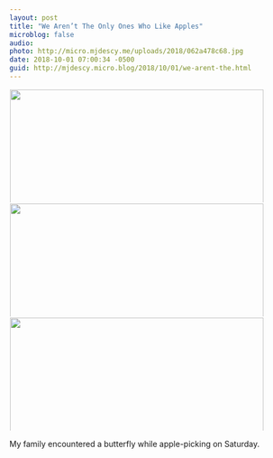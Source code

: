 ```yaml
---
layout: post
title: "We Aren’t The Only Ones Who Like Apples"
microblog: false
audio: 
photo: http://micro.mjdescy.me/uploads/2018/062a478c68.jpg
date: 2018-10-01 07:00:34 -0500
guid: http://mjdescy.micro.blog/2018/10/01/we-arent-the.html
---
```



<a href="http://micro.mjdescy.me/uploads/2018/c774d60a98.jpg"><img src="http://micro.mjdescy.me/uploads/2018/c774d60a98.jpg" width="600" height="450" style="display: inline-block; max-height: 200px; width: auto; padding: 1px;" class="sunlit_image" /></a><a href="http://micro.mjdescy.me/uploads/2018/8a7dd719e9.jpg"><img src="http://micro.mjdescy.me/uploads/2018/8a7dd719e9.jpg" width="600" height="450" style="display: inline-block; max-height: 200px; width: auto; padding: 1px;" class="sunlit_image" /></a><a href="http://micro.mjdescy.me/uploads/2018/062a478c68.jpg"><img src="http://micro.mjdescy.me/uploads/2018/062a478c68.jpg" width="600" height="450" style="display: inline-block; max-height: 200px; width: auto; padding: 1px;" class="sunlit_image" /></a>

My family encountered a butterfly while apple-picking on Saturday.

